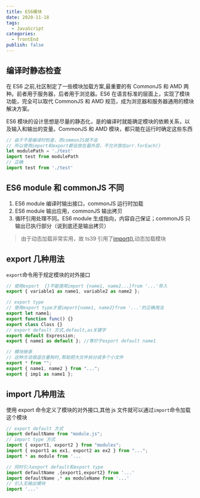 ```yaml
---
title: ES6模块
date: 2020-11-18
tags:
  - JavaScript
categories:
  - frontEnd
publish: false
---
```


## 编译时静态检查

在 ES6 之前,社区制定了一些模块加载方案,最重要的有 CommonJS 和 AMD 两种。前者用于服务器，后者用于浏览器。ES6 在语言标准的层面上，实现了模块功能，完全可以取代 CommonJS 和 AMD 规范，成为浏览器和服务器通用的模块解决方案。

ES6 模块的设计思想是尽量的静态化，是的编译时就能确定模块的依赖关系，以及输入和输出的变量。CommonJS 和 AMD 模块，都只能在运行时确定这些东西

```js
// 由于不是编译时检查，而commonJS就不会
// 所以使用import和export都会放在最外层，不允许放在arr.forEach()
let modulePath = './test'
import test from modulePath
// 正确
import test from './test'
```

## ES6 module 和 commonJS 不同

1. ES6 module 编译时输出接口，commonJS 运行时加载
2. ES6 module 输出应用，commonJS 输出拷贝
3. 循环引用处理不同。ES6 module 生成指向，内容自己保证；commonJS 只输出已执行部分（说到底还是输出拷贝）

> 由于动态加载非常实用，故 ts39 引用了[import()](https://github.com/tc39/proposal-dynamic-import),动态加载模块

## export 几种用法

`export`命令用于规定模块的对外接口

```js
// 使用export  {}不能使用import {name1, name2...}from '...'导入
export { variable1 as name1, variable2 as name2 };

// export type
// 使用export type才是import{name1, name2}from '...'的正确用法
export let name1;
export function func() {}
export class Class {}
// export default 方式,default,as关键字
export default Expression;
export { name1 as default }; //等价于export default name1

// 模块继承
// 这种方法很适合重构时,帮助把大文件拆分成多个小文件
export * from "";
export { name1, name2 } from "...";
export { imp1 as name1 };
```

## import 几种用法

使用 export 命令定义了模块的对外接口,其他 js 文件就可以通过`import`命令加载这个模块

```js
// export default 方式
import defaultName from "module.js";
// import type 方式
import { export1, export2 } from "modules";
import { export1 as ex1, export2 as ex2 } from "...";
import * as module from '...

// 同时引入export default和export type
import defaultName ,{export1,export2} from '...'
import defaultName ,* as moduleName from '...'
// 引入无输出模块
import '...'
```

<!-- TODO:未完待补充 -->
